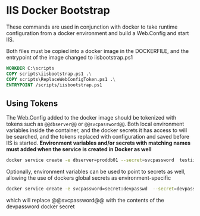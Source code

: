 # IIS Docker Bootstrap

These commands are used in conjunction with docker to take runtime configuration from a docker environment and build a Web.Config and start IIS.

Both files must be copied into a docker image in the DOCKERFILE, and the entrypoint of the image changed to iisbootstrap.ps1

``` Dockerfile
WORKDIR C:\scripts
COPY scripts\iisbootstrap.ps1 .\
COPY scripts\ReplaceWebConfigToken.ps1 .\
ENTRYPOINT /scripts/iisbootstrap.ps1
```

## Using Tokens

The Web.Config added to the docker image should be tokenized with tokens such as ```@@dbserver@@``` or ```@@svcpassword@@```. Both local environment variables inside the container, and the docker secrets it has access to will be searched, and the tokens replaced with configuration and saved before IIS is started.
**Environment variables and/or secrets with matching names must added when the service is created in Docker as well**

``` bash
docker service create -e dbserver=proddb01 --secret=svcpassword  testiis:latest
```

Optionally, environment variables can be used to point to secrets as well, allowing the use of dockers global secrets as environment-specific

``` bash
docker service create -e svcpassword=secret:devpasswd  --secret=devpassword testiis:latest
```

which will replace @@svcpassword@@ with the contents of the devpassword docker secret

